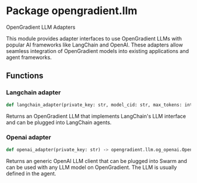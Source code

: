 # Package opengradient.llm

OpenGradient LLM Adapters

This module provides adapter interfaces to use OpenGradient LLMs with popular AI frameworks
like LangChain and OpenAI. These adapters allow seamless integration of OpenGradient models
into existing applications and agent frameworks.

## Functions

  

### Langchain adapter 

```python
def langchain_adapter(private_key: str, model_cid: str, max_tokens: int = 300) ‑> opengradient.llm.og_langchain.OpenGradientChatModel
```

  

  
Returns an OpenGradient LLM that implements LangChain's LLM interface
and can be plugged into LangChain agents.
  

  

### Openai adapter 

```python
def openai_adapter(private_key: str) ‑> opengradient.llm.og_openai.OpenGradientOpenAIClient
```

  

  
Returns an generic OpenAI LLM client that can be plugged into Swarm and can
be used with any LLM model on OpenGradient. The LLM is usually defined in the
agent.